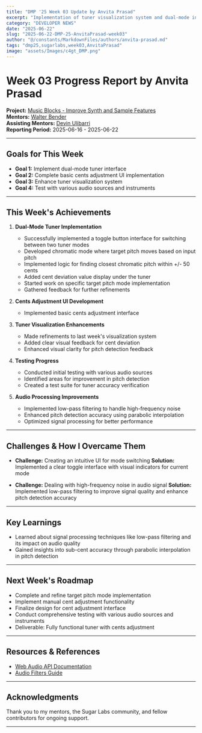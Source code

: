 ```yaml
---
title: "DMP '25 Week 03 Update by Anvita Prasad"
excerpt: "Implementation of tuner visualization system and dual-mode interface"
category: "DEVELOPER NEWS"
date: "2025-06-22"
slug: "2025-06-22-DMP-25-AnvitaPrasad-week03"
author: "@/constants/MarkdownFiles/authors/anvita-prasad.md"
tags: "dmp25,sugarlabs,week03,AnvitaPrasad"
image: "assets/Images/c4gt_DMP.png"
---
```


<!-- markdownlint-disable -->

# Week 03 Progress Report by Anvita Prasad

**Project:** [Music Blocks - Improve Synth and Sample Features](https://github.com/sugarlabs/musicblocks/issues/4539)  
**Mentors:** [Walter Bender](https://github.com/walterbender)  
**Assisting Mentors:** [Devin Ulibarri](https://github.com/pikurasa)  
**Reporting Period:** 2025-06-16 - 2025-06-22  

---

## Goals for This Week
- **Goal 1:** Implement dual-mode tuner interface
- **Goal 2:** Complete basic cents adjustment UI implementation
- **Goal 3:** Enhance tuner visualization system
- **Goal 4:** Test with various audio sources and instruments

---

## This Week's Achievements

1. **Dual-Mode Tuner Implementation**
   - Successfully implemented a toggle button interface for switching between two tuner modes
   - Developed chromatic mode where target pitch moves based on input pitch
   - Implemented logic for finding closest chromatic pitch within +/- 50 cents
   - Added cent deviation value display under the tuner
   - Started work on specific target pitch mode implementation
   - Gathered feedback for further refinements

2. **Cents Adjustment UI Development**
   - Implemented basic cents adjustment interface

3. **Tuner Visualization Enhancements**
   - Made refinements to last week's visualization system
   - Added clear visual feedback for cent deviation
   - Enhanced visual clarity for pitch detection feedback

4. **Testing Progress**
   - Conducted initial testing with various audio sources
   - Identified areas for improvement in pitch detection
   - Created a test suite for tuner accuracy verification

5. **Audio Processing Improvements**
   - Implemented low-pass filtering to handle high-frequency noise
   - Enhanced pitch detection accuracy using parabolic interpolation
   - Optimized signal processing for better performance

---

## Challenges & How I Overcame Them

- **Challenge:** Creating an intuitive UI for mode switching
  **Solution:** Implemented a clear toggle interface with visual indicators for current mode

- **Challenge:** Dealing with high-frequency noise in audio signal
  **Solution:** Implemented low-pass filtering to improve signal quality and enhance pitch detection accuracy

---

## Key Learnings

- Learned about signal processing techniques like low-pass filtering and its impact on audio quality
- Gained insights into sub-cent accuracy through parabolic interpolation in pitch detection

---

## Next Week's Roadmap

- Complete and refine target pitch mode implementation
- Implement manual cent adjustment functionality
- Finalize design for cent adjustment interface
- Conduct comprehensive testing with various audio sources and instruments
- Deliverable: Fully functional tuner with cents adjustment

---

## Resources & References

- [Web Audio API Documentation](https://developer.mozilla.org/en-US/docs/Web/API/Web_Audio_API)
- [Audio Filters Guide](https://blog.native-instruments.com/audio-filters-guide/)

---

## Acknowledgments

Thank you to my mentors, the Sugar Labs community, and fellow contributors for ongoing support. 

--- 